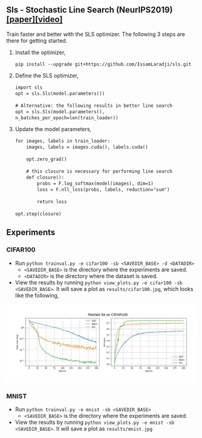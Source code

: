 ## Sls - Stochastic Line Search (NeurIPS2019) [[paper]](https://arxiv.org/abs/1905.09997)[[video]](https://www.youtube.com/watch?v=3Jx0tuZ1ERs)

Train faster and better with the SLS optimizer. The following 3 steps are there for getting started.


1. Install the optimizer,
    ```
    pip install --upgrade git+https://github.com/IssamLaradji/sls.git
    ```


2. Define the SLS optimizer,
    ```
    import sls
    opt = sls.Sls(model.parameters())

    # Alternative: the following results in better line search
    opt = sls.Sls(model.parameters(), n_batches_per_epoch=len(train_loader))
    ```

3. Update the model parameters,
    ```
    for images, labels in train_loader:
        images, labels = images.cuda(), labels.cuda()

        opt.zero_grad()
        
        # this closure is necessary for performing line search
        def closure():
            probs = F.log_softmax(model(images), dim=1)
            loss = F.nll_loss(probs, labels, reduction="sum")
          
            return loss
            
    opt.step(closure)
    ```
  
  
## Experiments

### CIFAR100

- Run `python trainval.py -e cifar100 -sb <SAVEDIR_BASE> -d <DATADIR>`
  - `<SAVEDIR_BASE>` is the directory where the experiments are saved. 
  - `<DATADIR>` is the directory where the dataset is saved.
- View the results by running `python view_plots.py -e cifar100 -sb <SAVEDIR_BASE>`. It will save a plot as `results/cifar100.jpg`, which looks like the following,


![alt text](results/cifar100.jpeg)

### MNIST

- Run `python trainval.py -e mnist -sb <SAVEDIR_BASE>`
  - `<SAVEDIR_BASE>` is the directory where the experiments are saved.
- View the results by running `python view_plots.py -e mnist -sb <SAVEDIR_BASE>`. It will save a plot as `results/mnist.jpg`


<!-- ![alt text](results/mnist.jpeg) -->

